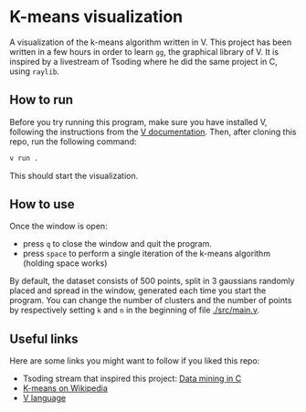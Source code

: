 # K-means visualization
A visualization of the k-means algorithm written in V.
This project has been written in a few hours in order to learn `gg`, the graphical library of V. It is inspired by a livestream of Tsoding where he did the same project in C, using `raylib`.

## How to run
Before you try running this program, make sure you have installed V, following the instructions from the [V documentation](https://github.com/vlang/v/blob/master/doc/docs.md#installing-v-from-source).
Then, after cloning this repo, run the following command:
```bash
v run .
```
This should start the visualization.

## How to use
Once the window is open:
- press `q` to close the window and quit the program.
- press `space` to perform a single iteration of the k-means algorithm (holding space works)

By default, the dataset consists of 500 points, split in 3 gaussians randomly placed and spread in the window, generated each time you start the program. You can change the number of clusters and the number of points by respectively setting `k` and `n` in the beginning of file [./src/main.v](./src/main.v).

## Useful links
Here are some links you might want to follow if you liked this repo:
- Tsoding stream that inspired this project: [Data mining in C](https://www.youtube.com/watch?v=kH-hqG34ylA)
- [K-means on Wikipedia](https://en.wikipedia.org/wiki/K-means_clustering)
- [V language](https://github.com/vlang/v)
